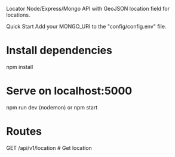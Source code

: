 Locator
Node/Express/Mongo API with GeoJSON location field for locations.

Quick Start
Add your MONGO_URI to the "config/config.env" file.

# Install dependencies
npm install

# Serve on localhost:5000
npm run dev (nodemon)
or
npm start

# Routes
GET    /api/v1/location # Get location
